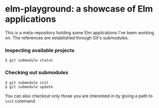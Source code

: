 # elm-playground: a showcase of Elm applications

This is a meta-repository holding some Elm applications
I've been working on. The references are established through
Git's submodules.

### Inspecting available projects

    $ git submodule status

### Checking out submodules

    $ git submodule init
    $ git submodule update

You can also checkout only those you are interested in by
giving a path to `init` command.
